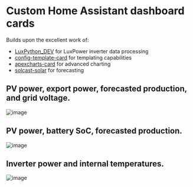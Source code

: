 # Custom Home Assistant dashboard cards 



Builds upon the excellent work of:
- [LuxPython_DEV](https://github.com/guybw/LuxPython_DEV) for LuxPower inverter data processing
- [config-template-card](https://github.com/iantrich/config-template-card) for templating capabilities
- [apexcharts-card](https://github.com/RomRider/apexcharts-card) for advanced charting
- [solcast-solar](https://github.com/BJReplay/ha-solcast-solar) for forecasting

## PV power, export power, forecasted production, and grid voltage.
![image](https://github.com/user-attachments/assets/708172c3-0a40-4e0e-9903-35ba094ea490)

## PV power, battery SoC, forecasted production.
![image](https://github.com/user-attachments/assets/7ed1899b-4b07-4017-9504-5b3bba9ebfe0)

## Inverter power and internal temperatures.
![image](https://github.com/user-attachments/assets/5be3c7a3-4e4e-4f04-b997-09033bc4bc21)

